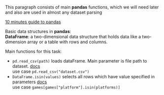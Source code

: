 
This paragraph consists of main **pandas** functions, 
which we will need later and also are used in almost any dataset parsing

<a href= "https://pandas.pydata.org/docs/user_guide/10min.html">10 minutes guide to pandas</a>

Basic data structures in **pandas**: <br>
**DataFrame**: a two-dimensional data structure that holds data like a two-dimension array or a table with rows and columns.

Main functions for this task:
- <code>pd.read_csv(path)</code> loads dataFrame. Main parameter is file path to dataset. <a href="https://pandas.pydata.org/pandas-docs/stable/reference/api/pandas.read_csv.html">docs</a>
  <br> use case <code>pd.read_csv("dataset.csv")</code>
- <code>DataFrame.isin(values)</code> selects all rows which have value specified in parameters <a href="https://pandas.pydata.org/docs/reference/api/pandas.DataFrame.isin.html">docs</a>
  <br> use case <code>games[games["platform"].isin(platforms)]</code>

